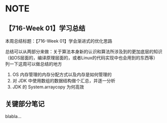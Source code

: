 # NOTE

## 【716-Week 01】学习总结

本周总结标题：【716-Week 01】学会渐进式的优化思路

总结可以从两部分来做：关于算法本身新的认识和算法所涉及到的更加底层的知识（如OS层面的，编译原理层面的，或者Linux的代码实现中也会用到的东西等）
列一下这周可以做总结的地方

1. OS 内存管理的内存分配方式以及内存是如何管理的
2. 对 JDK 中使用数组的数据结构做个汇总，并逐一分析
3. JDK 的 System.arraycopy 为何高效

## 关键部分笔记

blabla...

